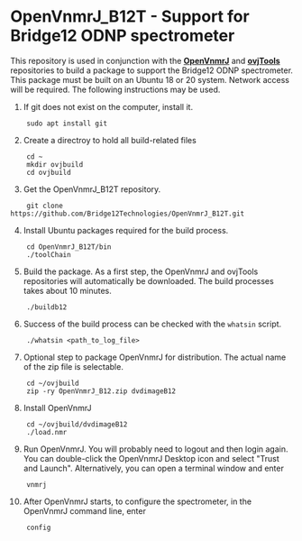 # OpenVnmrJ_B12T - Support for Bridge12 ODNP spectrometer

This repository is used in conjunction with the [**OpenVnmrJ**](https://github.com/OpenVnmrJ/OpenVnmrJ) and [**ovjTools**](https://github.com/OpenVnmrJ/ovjTools) repositories to build a package to support the Bridge12 ODNP spectrometer. This package must be built on an Ubuntu 18 or 20 system. Network access will be required. The following instructions may be used.

1. If git does not exist on the computer, install it.
```
    sudo apt install git
```

2. Create a directroy to hold all build-related files
```
    cd ~
    mkdir ovjbuild
    cd ovjbuild
```
3. Get the OpenVnmrJ_B12T repository.
```
    git clone https://github.com/Bridge12Technologies/OpenVnmrJ_B12T.git
```

4. Install Ubuntu packages required for the build process.
```
    cd OpenVnmrJ_B12T/bin
    ./toolChain
```

5. Build the package. As a first step, the OpenVnmrJ and ovjTools repositories will automatically be downloaded. The build processes takes about 10 minutes.
```
    ./buildb12
```
6. Success of the build process can be checked with the ```whatsin``` script.
```
    ./whatsin <path_to_log_file>
```

7. Optional step to package OpenVnmrJ for distribution. The actual name of the zip file is selectable.
```
    cd ~/ovjbuild
    zip -ry OpenVnmrJ_B12.zip dvdimageB12
```

8. Install OpenVnmrJ
```
    cd ~/ovjbuild/dvdimageB12
    ./load.nmr
```

9. Run OpenVnmrJ. You will probably need to logout and then login again. You can double-click the OpenVnmrJ Desktop icon and select "Trust and Launch". Alternatively, you can open a terminal window and enter
```
    vnmrj
```
10. After OpenVnmrJ starts, to configure the spectrometer, in the OpenVnmrJ command line, enter
```
    config
````




